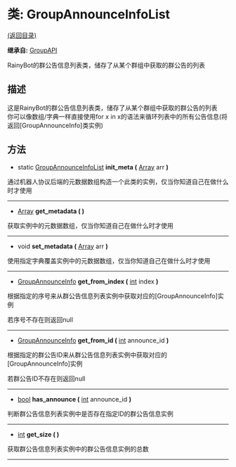 # 类: GroupAnnounceInfoList  
[(返回目录)](README.md)  
  
**继承自:** [GroupAPI](GroupAPI.md)  
  
RainyBot的群公告信息列表类，储存了从某个群组中获取的群公告的列表  
  
## 描述  
  
这是RainyBot的群公告信息列表类，储存了从某个群组中获取的群公告的列表   
你可以像数组/字典一样直接使用for x in x的语法来循环列表中的所有公告信息(将返回[GroupAnnounceInfo]类实例)  
  
## 方法 
  
- static [GroupAnnounceInfoList](GroupAnnounceInfoList.md) **init_meta (** [Array](https://docs.godotengine.org/en/latest/classes/class_array.html) arr **)**  
  
通过机器人协议后端的元数据数组构造一个此类的实例，仅当你知道自己在做什么时才使用  
  
---  
  
-  [Array](https://docs.godotengine.org/en/latest/classes/class_array.html) **get_metadata ( )**  
  
获取实例中的元数据数组，仅当你知道自己在做什么时才使用  
  
---  
  
-  void **set_metadata (** [Array](https://docs.godotengine.org/en/latest/classes/class_array.html) arr **)**  
  
使用指定字典覆盖实例中的元数据数组，仅当你知道自己在做什么时才使用  
  
---  
  
-  [GroupAnnounceInfo](GroupAnnounceInfo.md) **get_from_index (** [int](https://docs.godotengine.org/en/latest/classes/class_int.html) index **)**  
  
根据指定的序号来从群公告信息列表实例中获取对应的[GroupAnnounceInfo]实例   
  
若序号不存在则返回null  
  
---  
  
-  [GroupAnnounceInfo](GroupAnnounceInfo.md) **get_from_id (** [int](https://docs.godotengine.org/en/latest/classes/class_int.html) announce_id **)**  
  
根据指定的群公告ID来从群公告信息列表实例中获取对应的[GroupAnnounceInfo]实例   
  
若群公告ID不存在则返回null  
  
---  
  
-  [bool](https://docs.godotengine.org/en/latest/classes/class_bool.html) **has_announce (** [int](https://docs.godotengine.org/en/latest/classes/class_int.html) announce_id **)**  
  
判断群公告信息列表实例中是否存在指定ID的群公告信息实例  
  
---  
  
-  [int](https://docs.godotengine.org/en/latest/classes/class_int.html) **get_size ( )**  
  
获取群公告信息列表实例中的群公告信息实例的总数  
  
---  
  


